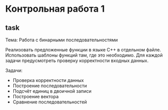# Контрольная работа 1

## task

Тема: Работа с бинарными последовательностями

Реализовать предложенные функции в языке C++ в отдельном файле.
Использовать шаблоны функций там, где это необходимо.
Для каждой задачи предусмотреть проверку корректности входных данных.

Задачи:

- Проверка корректности данных
- Построение последовательности
- Подсчёт единиц в двоичной записи
- Построение вектора
- Сравнение последовательностей